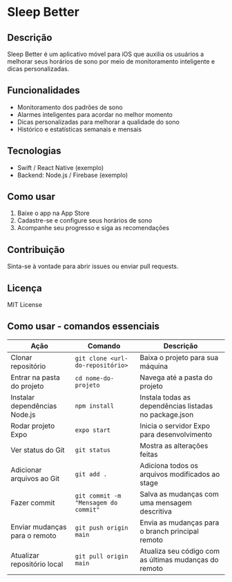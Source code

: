 # Sleep Better

## Descrição  
Sleep Better é um aplicativo móvel para iOS que auxilia os usuários a melhorar seus horários de sono por meio de monitoramento inteligente e dicas personalizadas.

## Funcionalidades
- Monitoramento dos padrões de sono  
- Alarmes inteligentes para acordar no melhor momento  
- Dicas personalizadas para melhorar a qualidade do sono  
- Histórico e estatísticas semanais e mensais  

## Tecnologias
- Swift / React Native (exemplo)  
- Backend: Node.js / Firebase (exemplo)  

## Como usar
1. Baixe o app na App Store  
2. Cadastre-se e configure seus horários de sono  
3. Acompanhe seu progresso e siga as recomendações  

## Contribuição  
Sinta-se à vontade para abrir issues ou enviar pull requests.

## Licença  
MIT License

## Como usar - comandos essenciais

| Ação                            | Comando                                    | Descrição                                         |
|--------------------------------|--------------------------------------------|--------------------------------------------------|
| Clonar repositório             | `git clone <url-do-repositório>`           | Baixa o projeto para sua máquina                  |
| Entrar na pasta do projeto     | `cd nome-do-projeto`                        | Navega até a pasta do projeto                      |
| Instalar dependências Node.js  | `npm install`                              | Instala todas as dependências listadas no package.json |
| Rodar projeto Expo             | `expo start`                              | Inicia o servidor Expo para desenvolvimento       |
| Ver status do Git              | `git status`                              | Mostra as alterações feitas                        |
| Adicionar arquivos ao Git      | `git add .`                               | Adiciona todos os arquivos modificados ao stage   |
| Fazer commit                  | `git commit -m "Mensagem do commit"`       | Salva as mudanças com uma mensagem descritiva     |
| Enviar mudanças para o remoto | `git push origin main`                      | Envia as mudanças para o branch principal remoto  |
| Atualizar repositório local   | `git pull origin main`                       | Atualiza seu código com as últimas mudanças do remoto |

